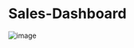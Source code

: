 # Sales-Dashboard

![image](https://github.com/user-attachments/assets/f7e04cc1-39ee-4461-8a3d-a7987ee869ab)
